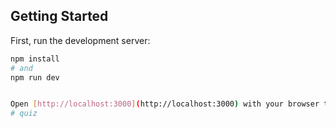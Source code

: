 ## Getting Started

First, run the development server:

```bash
npm install
# and
npm run dev


Open [http://localhost:3000](http://localhost:3000) with your browser to see the result.
#   q u i z  
 